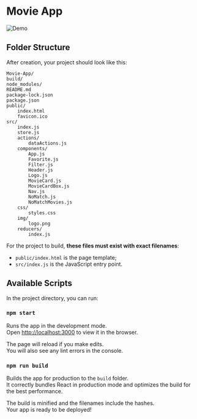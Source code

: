 # Movie App

![Demo](https://movieappproject.herokuapp.com/)

## Folder Structure

After creation, your project should look like this:

```
Movie-App/
build/
node_modules/
README.md
package-lock.json
package.json
public/
	index.html
	favicon.ico
src/
	index.js
	store.js
	actions/
		dataActions.js
	components/
		App.js
		Favorite.js
		Filter.js
		Header.js
		Logo.js
		MovieCard.js
		MovieCardBox.js
		Nav.js
		NoMatch.js
		NoMatchMovies.js
	css/
		styles.css
	img/
		logo.png
	reducers/
		index.js

```

For the project to build, **these files must exist with exact filenames**:

* `public/index.html` is the page template;
* `src/index.js` is the JavaScript entry point.

## Available Scripts

In the project directory, you can run:

### `npm start`

Runs the app in the development mode.<br>
Open [http://localhost:3000](http://localhost:3000) to view it in the browser.

The page will reload if you make edits.<br>
You will also see any lint errors in the console.


### `npm run build`

Builds the app for production to the `build` folder.<br>
It correctly bundles React in production mode and optimizes the build for the best performance.

The build is minified and the filenames include the hashes.<br>
Your app is ready to be deployed!



